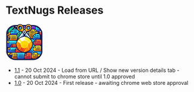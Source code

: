 # TextNugs Releases

<img src="../icons/textnugs256.png" alt="TextNugs" width="100px" height="100px"></td>

- [1.1](./release-1.1.md) - 20 Oct 2024 - Load from URL / Show new version details tab - cannot submit to chrome store until 1.0 approved
- [1.0](./release-1.0.md) - 20 Oct 2024 - First release - awaiting chrome web store approval